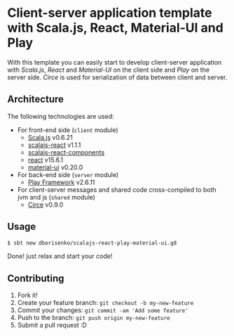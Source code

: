 # Client-server application template with Scala.js, React, Material-UI and Play

With this template you can easily start to develop client-server application with *Scala.js*, *React* and *Material-UI* on the client side and *Play* on the server side. *Circe* is used for serialization of data between client and server. 

## Architecture
 
The following technologies are used:

* For front-end side (`client` module)
  * [Scala.js](https://www.scala-js.org/) v0.6.21
  * [scalajs-react](https://github.com/japgolly/scalajs-react) v1.1.1
  * [scalajs-react-components](http://chandu0101.github.io/sjrc/)
  * [react](https://reactjs.org/) v15.6.1
  * [material-ui](http://www.material-ui.com/) v0.20.0
* For back-end side (`server` module)
  * [Play Framework](https://www.playframework.com/) v2.6.11
* For client-server messages and shared code cross-compiled to both jvm and js (`shared` module)
  * [Circe](https://circe.github.io/circe/) v0.9.0

## Usage

```bash
$ sbt new dborisenko/scalajs-react-play-material-ui.g8
```
Done! just relax and start your code!

## Contributing
1. Fork it!
2. Create your feature branch: `git checkout -b my-new-feature`
3. Commit your changes: `git commit -am 'Add some feature'`
4. Push to the branch: `git push origin my-new-feature`
5. Submit a pull request :D
